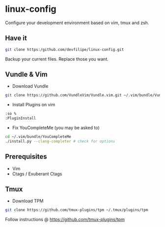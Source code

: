 linux-config
============

Configure your development environment based on vim, tmux and zsh.

Have it
-------

```bash
git clone https:/github.com/devfilipe/linux-config.git
```

Backup your current files. Replace those you want.

Vundle & Vim
------------

* Download Vundle

```bash
git clone https://github.com/VundleVim/Vundle.vim.git ~/.vim/bundle/Vundle.vim
```

* Install Plugins on vim

```bash
:so %
:PluginInstall
```

* Fix YouCompleteMe (you may be asked to)

```bash
cd ~/.vim/bundle/YouCompleteMe
./install.py --clang-completer # check for options
```

Prerequisites
-------------

* Vim
* Ctags / Exuberant Ctags

Tmux
----

* Download TPM

```bash
git clone https://github.com/tmux-plugins/tpm ~/.tmux/plugins/tpm
```

Follow instructions @ https://github.com/tmux-plugins/tpm
